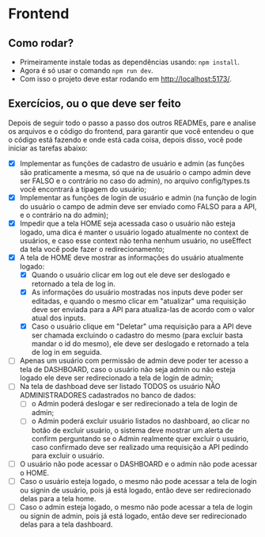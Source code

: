 # Frontend

## Como rodar?
- Primeiramente instale todas as dependências usando: ```npm install```.
- Agora é só usar o comando ```npm run dev```.
- Com isso o projeto deve estar rodando em [http://localhost:5173/](http://localhost:5173/).

## Exercícios, ou o que deve ser feito
Depois de seguir todo o passo a passo dos outros READMEs, pare e analise os arquivos e o código do frontend, para garantir que você entendeu o que o código está fazendo e onde está cada coisa, depois disso, você pode iniciar as tarefas abaixo:
- [x] Implementar as funções de cadastro de usuário e admin (as funções são praticamente a mesma, só que na de usuário o campo admin deve ser FALSO e o contrário no caso do admin), no arquivo config/types.ts você encontrará a tipagem do usuário;
- [x] Implementar as funções de login de usuário e admin (na função de login do usuário o campo de admin deve ser enviado como FALSO para a API, e o contrário na do admin);
- [x] Impedir que a tela HOME seja acessada caso o usuário não esteja logado, uma dica é manter o usuário logado atualmente no context de usuários, e caso esse context não tenha nenhum usuário, no useEffect da tela você pode fazer o redirecionamento;
- [x] A tela de HOME deve mostrar as informações do usuário atualmente logado:
  - [x] Quando o usuário clicar em log out ele deve ser deslogado e retornado a tela de log in.
  - [x] As informações do usuário mostradas nos inputs deve poder ser editadas, e quando o mesmo clicar em "atualizar" uma requisição deve ser enviada para a API para atualiza-las de acordo com o valor atual dos inputs.
  - [x] Caso o usuário clique em "Deletar" uma requisição para a API deve ser chamada excluindo o cadastro do mesmo (para excluir basta mandar o id do mesmo), ele deve ser deslogado e retornado a tela de log in em seguida.
- [ ] Apenas um usuário com permissão de admin deve poder ter acesso a tela de DASHBOARD, caso o usuário não seja admin ou não esteja logado ele deve ser redirecionado a tela de login de admin;
- [ ] Na tela de dashboad deve ser listado TODOS os usuário NÃO ADMINISTRADORES cadastrados no banco de dados:
  - [ ] o Admin poderá deslogar e ser redirecionado a tela de login de admin;
  - [ ] o Admin poderá excluir usuário listados no dashboard, ao clicar no botão de excluir usuário, o sistema deve mostrar um alerta de confirm perguntando se o Admin realmente quer excluir o usuário, caso confirmado deve ser realizado uma requisição a API pedindo para excluir o usuário.
- [ ] O usuário não pode acessar o DASHBOARD e o admin não pode acessar o HOME.
- [ ] Caso o usuário esteja logado, o mesmo não pode acessar a tela de login ou signin de usuário, pois já está logado, então deve ser redirecionado delas para a tela home.
- [ ] Caso o admin esteja logado, o mesmo não pode acessar a tela de login ou signin de admin, pois já está logado, então deve ser redirecionado delas para a tela dashboard.